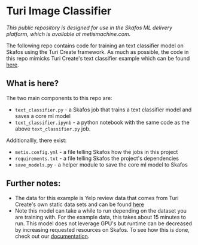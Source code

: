 # Turi Image Classifier

_This public repository is designed for use in the Skafos ML delivery platform, which is available at metismachine.com._

The following repo contains code for training an text classifier model on Skafos using the Turi Create framework. As much as possible, the code in this repo mimicks Turi Create's text classifier example which can be found [here](https://apple.github.io/turicreate/docs/userguide/text_classifier/). 

## What is here?

The two main components to this repo are:
- `text_classifier.py` - a Skafos job that trains a text classifier model and saves a core ml model
- `text_classifier.ipynb` - a python notebook with the same code as the above `text_classifier.py` job.

Additionallly, there exist:
- `metis.config.yml` - a file telling Skafos how the jobs in this project
- `requirements.txt` - a file telling Skafos the project's dependencies
- `save_models.py` - a helper module to save the core ml model to Skafos

## Further notes:
- The data for this example is Yelp review data that comes from Turi Create's own static data sets and can be found [here](https://static.turi.com/datasets/regression/yelp-data.csv)
- Note this model can take a while to run depending on the dataset you are training with. For the example data, this takes about 15 minutes to run. This model does not leverage GPU's but runtime can be decreased by increasing requested resources on Skafos. To see how this is done, check out our [documentation](https://docs.metismachine.io/docs/jobs-1).
